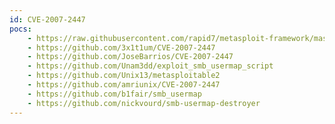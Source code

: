 ```yaml
---
id: CVE-2007-2447
pocs:
    - https://raw.githubusercontent.com/rapid7/metasploit-framework/master/modules/exploits/multi/samba/usermap_script.rb
    - https://github.com/3x1t1um/CVE-2007-2447
    - https://github.com/JoseBarrios/CVE-2007-2447
    - https://github.com/Unam3dd/exploit_smb_usermap_script
    - https://github.com/Unix13/metasploitable2
    - https://github.com/amriunix/CVE-2007-2447
    - https://github.com/b1fair/smb_usermap
    - https://github.com/nickvourd/smb-usermap-destroyer
---
```

